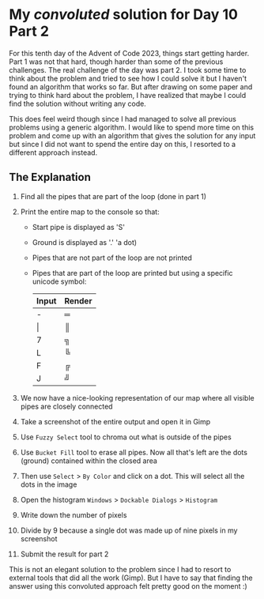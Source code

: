 ﻿# My *convoluted* solution for Day 10 Part 2

For this tenth day of the Advent of Code 2023, things start getting harder.
Part 1 was not that hard, though harder than some of the previous challenges.
The real challenge of the day was part 2.
I took some time to think about the problem and tried to see how I could solve it but I haven't found an algorithm that works so far.
But after drawing on some paper and trying to think hard about the problem, I have realized that maybe I could find the solution without writing any code.

This does feel weird though since I had managed to solve all previous problems using a generic algorithm.
I would like to spend more time on this problem and come up with an algorithm that gives the solution for any input but since I did not want to spend the entire day on this, I resorted to a different approach instead.

## The Explanation

1. Find all the pipes that are part of the loop (done in part 1)
2. Print the entire map to the console so that:
	- Start pipe is displayed as 'S'
	- Ground is displayed as '.' 'a dot)
	- Pipes that are not part of the loop are not printed
	- Pipes that are part of the loop are printed but using a specific unicode symbol:

		| Input | Render |
		| ----- | ------ |
		|   -   |   ═    |
		|   \|  |   ║    |
		|   7   |   ╗    |
		|   L   |   ╚    |
		|   F   |   ╔    |
		|   J   |   ╝    |
		
3. We now have a nice-looking representation of our map where all visible pipes are closely connected
4. Take a screenshot of the entire output and open it in Gimp
5. Use `Fuzzy Select` tool to chroma out what is outside of the pipes
6. Use `Bucket Fill` tool to erase all pipes. Now all that's left are the dots (ground) contained within the closed area
7. Then use `Select` > `By Color` and click on a dot. This will select all the dots in the image
8. Open the histogram `Windows` > `Dockable Dialogs` > `Histogram`
9. Write down the number of pixels
10. Divide by 9 because a single dot was made up of nine pixels in my screenshot
11. Submit the result for part 2

This is not an elegant solution to the problem since I had to resort to external tools that did all the work (Gimp).
But I have to say that finding the answer using this convoluted approach felt pretty good on the moment :)
